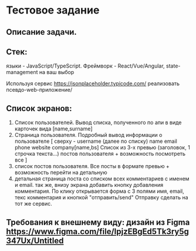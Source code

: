 # Тестовое задание
## Описание задачи.
## Стек:
языки - JavaScript/TypeScript.
Фреймворк - React/Vue/Angular, state-management на ваш выбор

Используя сервис https://jsonplaceholder.typicode.com/ реализовать псевдо-web-приложение/

## Список экранов:
1. Список пользователей. Вывод списка, полученного по апи в виде карточек вида
[name,surname]
2. Страница пользователя. Подробный вывод информации о пользователе
[
сверху - username
(далее по списку)
name
email
phone
website
company[name,bs]
Список из 3-х превью (заголовок, 1 строчка текста...) постов пользователя + возможность посмотреть все
]
3. список постов пользователя. Все посты в формате превью + возможность перейти на детальную
4. детальная страница поста со списком всех комментариев c именем и email. так же, внизу экрана добавить кнопку добавления комментария. По клику открывается форма с 3 полями имя, email, текс комментария и кнопкой "отправить/send" Отправку сделать на тот же сервис.

## Требования к внешнему виду: дизайн из Figma https://www.figma.com/file/IpjzEBgEd5Tk3ry5g347Ux/Untitled